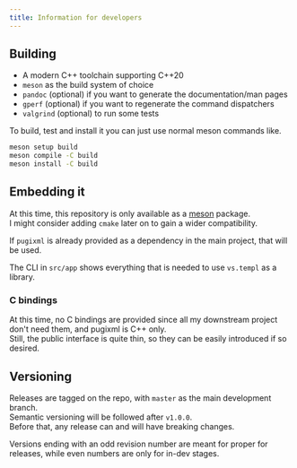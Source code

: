```yaml
---
title: Information for developers
---
```


## Building

- A modern C++ toolchain supporting C++20
- `meson` as the build system of choice
- `pandoc` (optional) if you want to generate the documentation/man pages
- `gperf` (optional) if you want to regenerate the command dispatchers
- `valgrind` (optional) to run some tests

To build, test and install it you can just use normal meson commands like.

```bash
meson setup build
meson compile -C build
meson install -C build
```

## Embedding it

At this time, this repository is only available as a [meson](https://mesonbuild.com/) package.  
I might consider adding `cmake` later on to gain a wider compatibility.

If `pugixml` is already provided as a dependency in the main project, that will be used.

The CLI in `src/app` shows everything that is needed to use `vs.templ` as a library.

### C bindings

At this time, no C bindings are provided since all my downstream project don't need them, and pugixml is C++ only.  
Still, the public interface is quite thin, so they can be easily introduced if so desired.

## Versioning

Releases are tagged on the repo, with `master` as the main development branch.  
Semantic versioning will be followed after `v1.0.0`.  
Before that, any release can and will have breaking changes.

Versions ending with an odd revision number are meant for proper for releases, while even numbers are only for in-dev stages.
